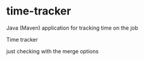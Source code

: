 # time-tracker
Java (Maven) application for tracking time on the job

Time tracker

just checking with the merge options

